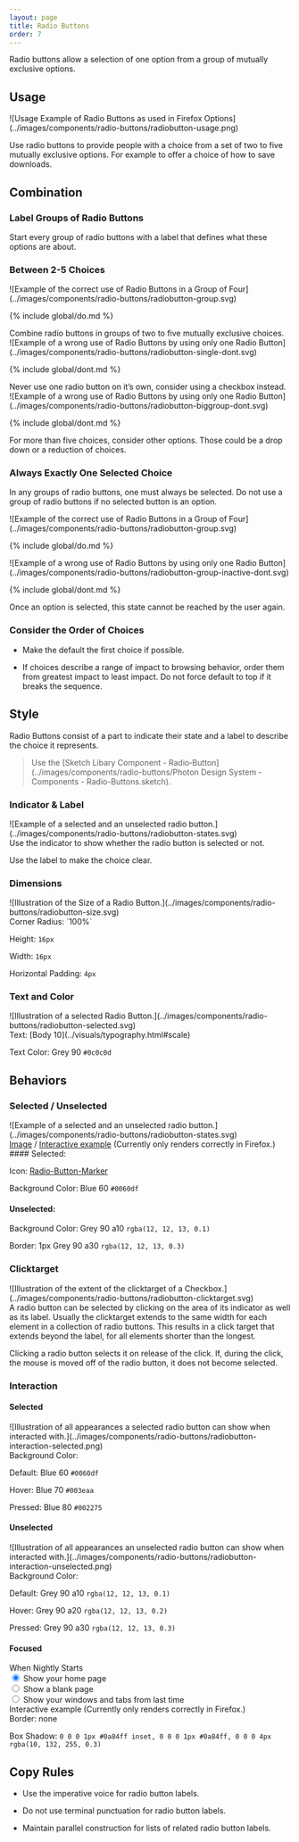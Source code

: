 ```yaml
---
layout: page
title: Radio Buttons
order: 7
---
```


Radio buttons allow a selection of one option from a group of mutually exclusive options.

## Usage

<div class="grid-2" markdown="1">
![Usage Example of Radio Buttons as used in Firefox Options](../images/components/radio-buttons/radiobutton-usage.png)

Use radio buttons to provide people with a choice from a set of two to five mutually exclusive options. For example to offer a choice of how to save downloads.
</div>

## Combination

### Label Groups of Radio Buttons

Start every group of radio buttons with a label that defines what these options are about.

### Between 2-5 Choices

<div class="grid-2">
<div markdown="1">
![Example of the correct use of Radio Buttons in a Group of Four](../images/components/radio-buttons/radiobutton-group.svg)

{% include global/do.md %}

<figcaption>Combine radio buttons in groups of two to five mutually exclusive choices.</figcaption>
</div>
<div markdown="1">
![Example of a wrong use of Radio Buttons by using only one Radio Button](../images/components/radio-buttons/radiobutton-single-dont.svg)

{% include global/dont.md %}

<figcaption>Never use one radio button on it’s own, consider using a checkbox instead.</figcaption>
</div>
<div></div>
<div markdown="1">
![Example of a wrong use of Radio Buttons by using only one Radio Button](../images/components/radio-buttons/radiobutton-biggroup-dont.svg)

{% include global/dont.md %}

<figcaption>For more than five choices, consider other options. Those could be a drop down or a reduction of choices.</figcaption>
</div>
</div>

### Always Exactly One Selected Choice

In any groups of radio buttons, one must always be selected. Do not use a group of radio buttons if no selected button is an option.

<div class="grid-2">
<div markdown="1">
![Example of the correct use of Radio Buttons in a Group of Four](../images/components/radio-buttons/radiobutton-group.svg)

{% include global/do.md %}
</div>
<div markdown="1">
![Example of a wrong use of Radio Buttons by using only one Radio Button](../images/components/radio-buttons/radiobutton-group-inactive-dont.svg)

{% include global/dont.md %}

<figcaption>Once an option is selected, this state cannot be reached by the user again.</figcaption>
</div>
</div>

### Consider the Order of Choices

* Make the default the first choice if possible.

* If choices describe a range of impact to browsing behavior, order them from greatest impact to least impact. Do not force default to top if it breaks the sequence.

## Style

<div class="grid-2" markdown="1">
Radio Buttons consist of a part to indicate their state and a label to describe the choice it represents.

> Use the [Sketch Libary Component - Radio&#8209;Button](../images/components/radio-buttons/Photon Design System - Components - Radio-Buttons.sketch).
</div>

### Indicator & Label

<div class="grid-2" markdown="1">
![Example of a selected and an unselected radio button.](../images/components/radio-buttons/radiobutton-states.svg)

<div markdown="1">
Use the indicator to show whether the radio button is selected or not.

Use the label to make the choice clear.
</div>
</div>

### Dimensions

<div class="grid-2" markdown="1">
![Illustration of the Size of a Radio Button.](../images/components/radio-buttons/radiobutton-size.svg)

<div markdown="1">
Corner Radius: `100%`

Height: `16px`

Width: `16px`

Horizontal Padding: `4px`
</div>
</div>

### Text and Color

<div class="grid-2" markdown="1">
![Illustration of a selected Radio Button.](../images/components/radio-buttons/radiobutton-selected.svg)

<div markdown="1">
Text: [Body 10](../visuals/typography.html#scale)

Text Color: Grey 90 `#0c0c0d`
</div>
</div>

## Behaviors

### Selected / Unselected

<div class="grid-2">
<div markdown="1">
![Example of a selected and an unselected radio button.](../images/components/radio-buttons/radiobutton-states.svg)

<div class='interactive'>
  <div id="select-unselect-example" class="interactive-example" style="display: none;">
    <div class="container-demo">
      <div class="radiobutton-wrapper">
        <div class="group-radio-buttons">
          <input name="group1" class="track-clicks" id="radio-01" checked="" type="radio">
          <label for="radio-01">Show browsing history</label>
        </div>
        <div class="group-radio-buttons">
          <input name="group1" class="track-clicks" id="radio-02" type="radio">
          <label for="radio-02">Show bookmarks</label>
        </div>
      </div>
    </div>
  </div>
  <figcaption>
    <a href="#" class="image-toggle" onclick="document.getElementById('showImage').style.display='block';
                                              document.getElementById('select-unselect-example').style.display='none';
                                              return false;">Image</a> /
    <a href="#" class="interactive-toggle" onclick="document.getElementById('showImage').style.display='none';
                                                    document.getElementById('select-unselect-example').style.display='block';
                                                    return false;">Interactive example</a> (Currently only renders correctly in Firefox.)
  </figcaption>
</div>
</div>
<div markdown="1">
#### Selected:

Icon: [Radio-Button-Marker](../images/components/radio-buttons/radiobutton-marker-16.svg)

Background Color: Blue 60 `#0060df`

#### Unselected:

Background Color: Grey 90 a10 `rgba(12, 12, 13, 0.1)`

Border: 1px Grey 90 a30 `rgba(12, 12, 13, 0.3)`
</div>
</div>

### Clicktarget
<div class="grid-2" markdown="1">
![Illustration of the extent of the clicktarget of a Checkbox.](../images/components/radio-buttons/radiobutton-clicktarget.svg)

<div markdown="1">
A radio button can be selected by clicking on the area of its indicator as well as its label. Usually the clicktarget extends to the same width for each element in a collection of radio buttons. This results in a click target that extends beyond the label, for all elements shorter than the longest.

Clicking a radio button selects it on release of the click. If, during the click, the mouse is moved off of the radio button, it does not become selected.
</div>
</div>

### Interaction

#### Selected

<div class="grid-2" markdown="1">
![Illustration of all appearances a selected radio button can show when interacted with.](../images/components/radio-buttons/radiobutton-interaction-selected.png)

<div markdown="1">
Background Color:

Default: Blue 60 `#0060df`

Hover: Blue 70 `#003eaa`

Pressed: Blue 80 `#002275`
</div>
</div>

#### Unselected

<div class="grid-2" markdown="1">
![Illustration of all appearances an unselected radio button can show when interacted with.](../images/components/radio-buttons/radiobutton-interaction-unselected.png)

<div markdown="1">
Background Color:

Default: Grey 90 a10 `rgba(12, 12, 13, 0.1)`

Hover: Grey 90 a20 `rgba(12, 12, 13, 0.2)`

Pressed: Grey 90 a30 `rgba(12, 12, 13, 0.3)`
</div>
</div>

#### Focused

<div class="grid-2">
<div>
<div class="interactive">
  <div id="focus-example" class="interactive-example">
    <div class="container-demo">
      <div class="radiobutton-wrapper">
        <span>When Nightly Starts</span>
        <div class="group-radio-buttons">
          <input name="group2" class="track-clicks" id="radio-focus-1" checked="" type="radio">
          <label for="radio-focus-1">Show your home page</label>
        </div>
        <div class="group-radio-buttons">
          <input name="group2" class="track-clicks" id="radio-focus-2" type="radio">
          <label for="radio-focus-2">Show a blank page</label>
        </div>
        <div class="group-radio-buttons">
          <input name="group2" class="track-clicks" id="radio-focus-3" type="radio">
          <label for="radio-focus-3">Show your windows and tabs from last time</label>
        </div>
      </div>
    </div>
  </div>
</div>

<figcaption>Interactive example (Currently only renders correctly in Firefox.)</figcaption>
</div>
<div markdown="1">
Border: none

Box Shadow: `0 0 0 1px #0a84ff inset, 0 0 0 1px #0a84ff, 0 0 0 4px rgba(10, 132, 255, 0.3)`
</div>
</div>

## Copy Rules

* Use the imperative voice for radio button labels.
    
* Do not use terminal punctuation for radio button labels.
    
* Maintain parallel construction for lists of related radio button labels.
